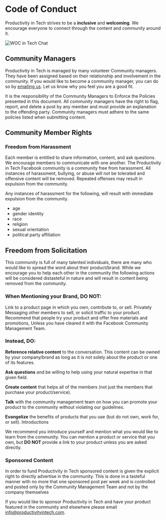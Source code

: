# Code of Conduct
Productivity in Tech strives to be a **inclusive** and **welcoming**. We encourage everyone to connect through the content and community around it.

![WOC in Tech Chat](http://productivityintech.com/files/images/woc_chatting.jpg)
## Community Managers
Productivity in Tech is managed by many volunteer Community managers. They have been assigned based on their relationship and involvement in the community. If you would like to become a community manager, you can do so by [emailing us](mailto:info@productivityintech.com). Let us know  why you feel you are a good fit.

It is the responsibility of the Community Managers to Enforce the Policies presented in this document.
All community managers have the right to flag, report, and delete a post by any member and must provide an explanation to the offending party. Community managers must adhere to the same policies listed when submitting content.

## Community Member Rights

### Freedom from Harassment
Each member is entitled to share information, content, and ask questions. We encourage members to communicate with one another. The Productivity in Tech Facebook community is a community free from harassment. All instances of harassment, bullying, or abuse will not be tolerated and offensive content will be removed. Repeated offenses may result in expulsion from the community.

Any instances of harassment for the following, will result with immediate expulsion from the community.

* age
* gender identity
* race
* religion
* sexual orientation
* political party affiliation

## Freedom from Solicitation
This community is full of many talented individuals, there are many who would like to spread the word about their product/brand. While we encourage you to help each other in the community the following actions will be considered distasteful in nature and will result in content being removed from the community.

### When Mentioning your Brand, **DO NOT**:
Link to a product page in which you own, contribute to, or sell.
Privately Messaging other members to sell, or solicit traffic to your product.
Recommend that people try your product and offer free materials and promotions, Unless you have cleared it with the Facebook Community Management Team.

### Instead, **DO**:
**Reference relative content** to the conversation. This content can be owned by your company/brand as long as it is not solely about the product or one of its features.

**Ask questions** and be willing to help using your natural expertise in that given field.

**Create content** that helps all of the members (not just the members that purchase your product/service).

**Talk** with the community management team on how you can promote your product to the community without violating our guidelines.

**Evangelize** the benefits of products that you use (but do not own, work for, or sell).
Introductions

We recommend you introduce yourself and mention what you would like to learn from the community. You can mention a product or service that you own, but **DO NOT** provide a link to your product unless you are asked directly.

### Sponsored Content
In order to fund Productivity in Tech sponsored content is given the explicit right to directly advertise in the community. This is done in a tasteful manner with no more that one sponsored post per week and is controlled and posted only by the Community Management Team and not by the company themselves

If you would like to sponsor Productivity in Tech and have your product featured in the community and elsewhere please email info@productivityintech.com.
